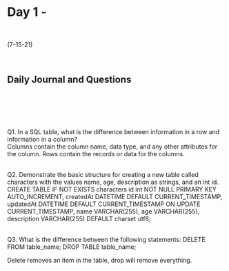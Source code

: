 # Day 1 - 
<br>
  
 (7-15-21)

<br>

## Daily Journal and Questions
<br>
<br>

<br>
<br>

Q1. In a SQL table, what is the difference between information in a row and information in a column?
<br>
 Columns contain the column name, data type, and any other attributes for the column. Rows contain the records or data for the columns.
<br>
<br>

Q2. Demonstrate the basic structure for creating a new table called characters with the values name, age, description as strings, and an int id.
<br>
CREATE TABLE IF NOT EXISTS characters
  id int NOT NULL PRIMARY KEY AUTO_INCREMENT,
  createdAt DATETIME DEFAULT CURRENT_TIMESTAMP,
  updatedAt DATETIME DEFAULT CURRENT_TIMESTAMP ON UPDATE CURRENT_TIMESTAMP,
  name VARCHAR(255),
  age VARCHAR(255),
  description VARCHAR(255)
 DEFAULT charset utf8;
<br>
<br>

Q3. What is the difference between the following statements:
DELETE FROM table_name;
DROP TABLE table_name;

Delete removes an item in the table, drop will remove everything.
<br>

 

